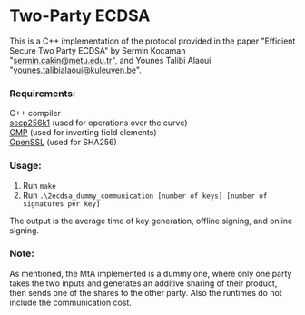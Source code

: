 # Two-Party ECDSA 

This is a C++ implementation of the protocol provided in the paper "Efficient Secure Two Party ECDSA" by Sermin Kocaman "sermin.cakin@metu.edu.tr", and Younes Talibi Alaoui "younes.talibialaoui@kuleuven.be".


### Requirements:
C++ compiler  
[secp256k1](https://github.com/bitcoin-core/secp256k1) (used for operations over the curve)  
[GMP](https://gmplib.org/) (used for inverting field elements)  
[OpenSSL](https://www.openssl.org/) (used for SHA256)  



### Usage:
1. Run `make`
2. Run `.\2ecdsa_dummy_communication [number of keys] [number of signatures per key]`

The output is the average time of key generation, offline signing, and online signing.


### Note:

As mentioned, the MtA implemented is a dummy one, where only one party takes the two inputs and generates an additive sharing of their product, then sends one of the shares to the other party. Also the runtimes do not include the communication cost.

